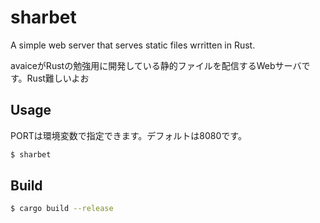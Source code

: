 # sharbet

A simple web server that serves static files wrritten in Rust.

avaiceがRustの勉強用に開発している静的ファイルを配信するWebサーバです。Rust難しいよお

## Usage

PORTは環境変数で指定できます。デフォルトは8080です。

```sh
$ sharbet
```

## Build
```sh
$ cargo build --release
```